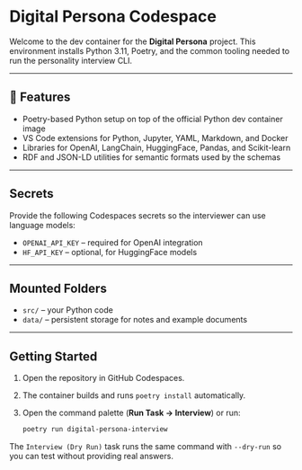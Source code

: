 # Digital Persona Codespace

Welcome to the dev container for the **Digital Persona** project. This environment installs Python 3.11, Poetry, and the common tooling needed to run the personality interview CLI.

---

## 🔧 Features

- Poetry-based Python setup on top of the official Python dev container image
- VS Code extensions for Python, Jupyter, YAML, Markdown, and Docker
- Libraries for OpenAI, LangChain, HuggingFace, Pandas, and Scikit-learn
- RDF and JSON-LD utilities for semantic formats used by the schemas

---

## Secrets

Provide the following Codespaces secrets so the interviewer can use language models:

- `OPENAI_API_KEY` – required for OpenAI integration
- `HF_API_KEY` – optional, for HuggingFace models

---

## Mounted Folders

- `src/` – your Python code
- `data/` – persistent storage for notes and example documents

---

## Getting Started

1. Open the repository in GitHub Codespaces.
2. The container builds and runs `poetry install` automatically.
3. Open the command palette (**Run Task → Interview**) or run:

   ```bash
   poetry run digital-persona-interview
   ```

The `Interview (Dry Run)` task runs the same command with `--dry-run` so you can test without providing real answers.
